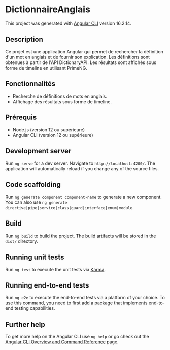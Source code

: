 # DictionnaireAnglais

This project was generated with [Angular CLI](https://github.com/angular/angular-cli) version 16.2.14.

## Description

Ce projet est une application Angular qui permet de rechercher la définition d'un mot en anglais et de fournir son explication. Les définitions sont obtenues à partir de l'API DictionaryAPI. Les résultats sont affichés sous forme de timeline en utilisant PrimeNG.

## Fonctionnalités

- Recherche de définitions de mots en anglais.
- Affichage des résultats sous forme de timeline.

## Prérequis

- Node.js (version 12 ou supérieure)
- Angular CLI (version 12 ou supérieure)

## Development server

Run `ng serve` for a dev server. Navigate to `http://localhost:4200/`. The application will automatically reload if you change any of the source files.

## Code scaffolding

Run `ng generate component component-name` to generate a new component. You can also use `ng generate directive|pipe|service|class|guard|interface|enum|module`.

## Build

Run `ng build` to build the project. The build artifacts will be stored in the `dist/` directory.

## Running unit tests

Run `ng test` to execute the unit tests via [Karma](https://karma-runner.github.io).

## Running end-to-end tests

Run `ng e2e` to execute the end-to-end tests via a platform of your choice. To use this command, you need to first add a package that implements end-to-end testing capabilities.

## Further help

To get more help on the Angular CLI use `ng help` or go check out the [Angular CLI Overview and Command Reference](https://angular.io/cli) page.
